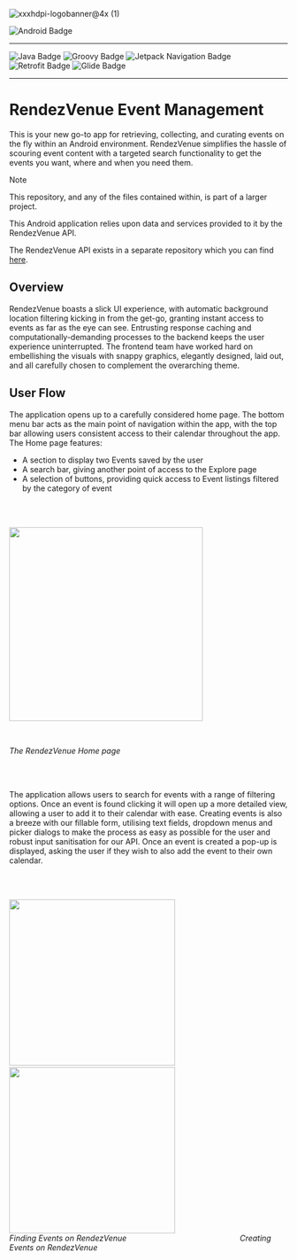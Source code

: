 ![xxxhdpi-logobanner@4x (1)](https://github.com/user-attachments/assets/b37adab3-b856-41fe-a1e5-6a421ade2742)

![Android Badge](https://img.shields.io/badge/Android-3DDC84?style=for-the-badge&logo=android&logoColor=white)

***

![Java Badge](https://img.shields.io/badge/Java-007396?style=for-the-badge&logo=openjdk&logoColor=white)
![Groovy Badge](https://img.shields.io/badge/Groovy-4298B8?style=for-the-badge&logo=apache-groovy&logoColor=white)
![Jetpack Navigation Badge](https://img.shields.io/badge/Jetpack%20Navigation-4285F4?style=for-the-badge&logo=android&logoColor=white)
![Retrofit Badge](https://img.shields.io/badge/Retrofit-007AFF?style=for-the-badge&logo=android&logoColor=white)
![Glide Badge](https://img.shields.io/badge/Glide-88E0D0?style=for-the-badge&logo=android&logoColor=white)

***

# RendezVenue Event Management 
This is your new go-to app for retrieving, collecting, and curating events on the fly within an Android environment. RendezVenue simplifies the hassle of scouring event content with a targeted search functionality to get the events you want, 
where and when you need them.

> [!NOTE]  
> This repository, and any of the files contained within, is part of a larger project.
>
> This Android application relies upon data and services provided to it by the RendezVenue API.
> 
> The RendezVenue API exists in a separate repository which you can find [here](https://github.com/JannelJ/event-api).

## Overview

RendezVenue boasts a slick UI experience, with automatic background location filtering kicking in from the get-go, granting instant access to events as far as the eye can see. Entrusting response caching and computationally-demanding processes 
to the backend keeps the user experience uninterrupted. The frontend team have worked hard on embellishing the visuals with snappy graphics, elegantly designed, laid out, and all carefully chosen to complement the overarching theme.



  
## User Flow

The application opens up to a carefully considered home page. The bottom menu bar acts as the main point of navigation within the app, with the top bar allowing users consistent access to their calendar throughout the app. 
The Home page features: 
- A section to display two Events saved by the user
- A search bar, giving another point of access to the Explore page
- A selection of buttons, providing quick access to Event listings filtered by the category of event

<br>
<br>
<p align="left">
  <img src="https://github.com/user-attachments/assets/7a54dfe4-af62-4952-8dd5-1084915e2af5" width="350" />
</p>
<br>

_The RendezVenue Home page_

<br>
<br>

The application allows users to search for events with a range of filtering options. Once an event is found clicking it will open up a more detailed view, allowing a user to add it to their calendar with ease.
Creating events is also a breeze with our fillable form, utilising text fields, dropdown menus and picker dialogs to make the process as easy as possible for the user and robust input sanitisation for our API. Once an event is created a pop-up is displayed, asking the user if they wish to also add the event to their own calendar.

<br>
<br>

<img src="https://github.com/user-attachments/assets/7f4407dc-8200-4181-815c-7403dc68099c" width="300" /> &nbsp;&nbsp;&nbsp;&nbsp;&nbsp;&nbsp;&nbsp;&nbsp;&nbsp;&nbsp;&nbsp;&nbsp;&nbsp;&nbsp;&nbsp;&nbsp;&nbsp;&nbsp;&nbsp;&nbsp;&nbsp;&nbsp;&nbsp;&nbsp;&nbsp;&nbsp;&nbsp;&nbsp;&nbsp;&nbsp;&nbsp;&nbsp;
<img src="https://github.com/user-attachments/assets/1e05e6c8-6f79-43eb-8878-6a23fb0c035f" width="300" />
<br>
_Finding Events on RendezVenue_ &nbsp;&nbsp;&nbsp;&nbsp;&nbsp;&nbsp;&nbsp;&nbsp;&nbsp;&nbsp;&nbsp;&nbsp;&nbsp;&nbsp;&nbsp;&nbsp;&nbsp;&nbsp;&nbsp;&nbsp;&nbsp;&nbsp;&nbsp;&nbsp;&nbsp;&nbsp;&nbsp;&nbsp;&nbsp;&nbsp;&nbsp;&nbsp;&nbsp;&nbsp;&nbsp;&nbsp;&nbsp;&nbsp;&nbsp;&nbsp;&nbsp;&nbsp;&nbsp;&nbsp;&nbsp;&nbsp;&nbsp;&nbsp;&nbsp;&nbsp; _Creating Events on RendezVenue_
